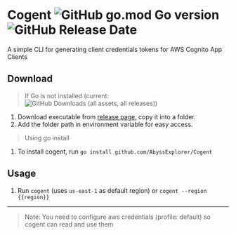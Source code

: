 # Cogent ![GitHub go.mod Go version](https://img.shields.io/github/go-mod/go-version/AbyssExplorer/cogent) ![GitHub Release Date](https://img.shields.io/github/release-date/AbyssExplorer/Cogent)

A simple CLI for generating client credentials tokens for AWS Cognito App Clients

## Download
> If Go is not installed (current: ![GitHub Downloads (all assets, all releases)](https://img.shields.io/github/downloads/AbyssExplorer/Cogent/total))
1. Download executable from [release page](https://github.com/AbyssExplorer/Cogent/releases/), copy it into a folder.
2. Add the folder path in environment variable for easy access.
> Using go install
1. To install cogent, run `go install github.com/AbyssExplorer/Cogent`
   
## Usage
1. Run `cogent` (uses `us-east-1` as default region) or `cogent --region {{region}}`

---
> Note: You need to configure aws credentials (profile: default) so cogent can read and use them
